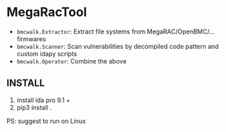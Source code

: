 # MegaRacTool

- `bmcwalk.Extractor`: Extract file systems from MegaRAC/OpenBMC/... firmwares
- `bmcwalk.Scanner`: Scan vulnerabilities by decompiled code pattern and custom idapy scripts
- `bmcwalk.Operator`: Combine the above

## INSTALL

1. install ida pro 9.1 +
2. pip3 install .

PS: suggest to run on Linux